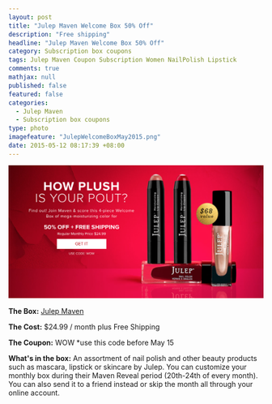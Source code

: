 ```yaml
---
layout: post
title: "Julep Maven Welcome Box 50% Off"
description: "Free shipping"
headline: "Julep Maven Welcome Box 50% Off"
category: Subscription box coupons
tags: Julep Maven Coupon Subscription Women NailPolish Lipstick
comments: true
mathjax: null
published: false
featured: false
categories: 
  - Julep Maven
  - Subscription box coupons
type: photo
imagefeature: "JulepWelcomeBoxMay2015.png"
date: 2015-05-12 08:17:39 +08:00
---
```

![Julep Maven Welcome Box](/images/JulepWelcomeBoxMay2015.png)
<p><b>The Box:</b> <a href="https://www.julep.com/rewardsref/index/refer/id/1532991/">Julep Maven</a></p>
<p><b>The Cost:</b> $24.99 / month plus Free Shipping</p>
<p><b>The Coupon:</b> WOW *use this code before May 15</p>
<p><b>What's in the box:</b> An assortment of nail polish and other beauty products such as mascara, lipstick or skincare by Julep. 
You can customize your monthly box during their Maven Reveal period (20th-24th of every month). 
You can also send it to a friend instead or skip the month all through your online account.
